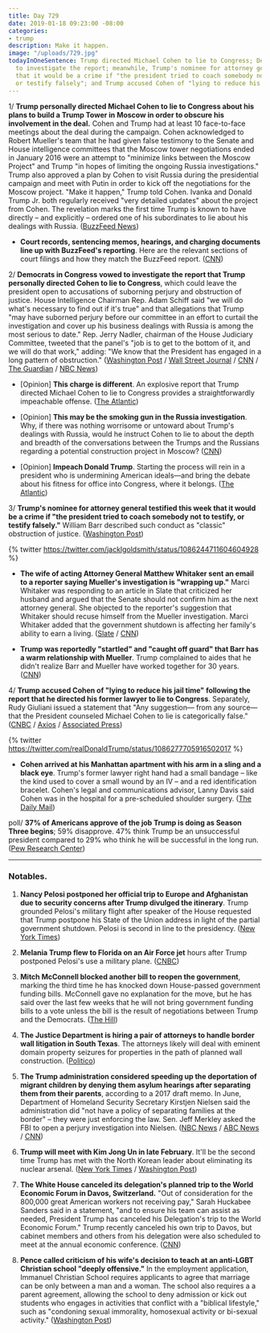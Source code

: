 ```yaml
---
title: Day 729
date: 2019-01-18 09:23:00 -08:00
categories:
- trump
description: Make it happen.
image: "/uploads/729.jpg"
todayInOneSentence: Trump directed Michael Cohen to lie to Congress; Democrats vowed
  to investigate the report; meanwhile, Trump's nominee for attorney general testified
  that it would be a crime if "the president tried to coach somebody not to testify,
  or testify falsely"; and Trump accused Cohen of "lying to reduce his jail time."
---
```


1/ **Trump personally directed Michael Cohen to lie to Congress about his plans to build a Trump Tower in Moscow in order to obscure his involvement in the deal.** Cohen and Trump had at least 10 face-to-face meetings about the deal during the campaign. Cohen acknowledged to Robert Mueller's team that he had given false testimony to the Senate and House intelligence committees that the Moscow tower negotiations ended in January 2016 were an attempt to "minimize links between the Moscow Project" and Trump "in hopes of limiting the ongoing Russia investigations." Trump also approved a plan by Cohen to visit Russia during the presidential campaign and meet with Putin in order to kick off the negotiations for the Moscow project. "Make it happen," Trump told Cohen. Ivanka and Donald Trump Jr. both regularly received "very detailed updates" about the project from Cohen. The revelation marks the first time Trump is known to have directly – and explicitly – ordered one of his subordinates to lie about his dealings with Russia. ([BuzzFeed News](https://www.buzzfeednews.com/article/jasonleopold/trump-russia-cohen-moscow-tower-mueller-investigation))

* **Court records, sentencing memos, hearings, and charging documents line up with BuzzFeed's reporting**. Here are the relevant sections of court filings and how they match the BuzzFeed report. ([CNN](https://www.cnn.com/2019/01/18/politics/cohen-trump-buzzfeed-court-filings/index.html))

2/ **Democrats in Congress vowed to investigate the report that Trump personally directed Cohen to lie to Congress**, which could leave the president open to accusations of suborning perjury and obstruction of justice. House Intelligence Chairman Rep. Adam Schiff said "we will do what's necessary to find out if it's true" and that allegations that Trump "may have suborned perjury before our committee in an effort to curtail the investigation and cover up his business dealings with Russia is among the most serious to date." Rep. Jerry Nadler, chairman of the House Judiciary Committee, tweeted that the panel's "job is to get to the bottom of it, and we will do that work," adding: "We know that the President has engaged in a long pattern of obstruction." ([Washington Post](https://www.washingtonpost.com/powerpost/democrats-vow-aggressive-investigations-into-report-that-trump-directed-cohen-to-lie-to-congress/2019/01/18/9ac53612-1b29-11e9-8813-cb9dec761e73_story.html) / [Wall Street Journal](https://www.wsj.com/articles/lawmakers-to-investigate-report-that-trump-directed-cohen-to-lie-to-congress-11547818574) / [CNN](https://www.cnn.com/2019/01/18/politics/democrats-report-trump-michael-cohen-congress-impeachment/index.html) / [The Guardian](https://www.theguardian.com/us-news/2019/jan/18/trump-michael-cohen-lie-congress-moscow-project-democrats) / [NBC News](https://www.nbcnews.com/politics/donald-trump/dems-vow-action-after-report-trump-directed-cohen-lie-about-n960156))

* \[Opinion\] **This charge is different**. An explosive report that Trump directed Michael Cohen to lie to Congress provides a straightforwardly impeachable offense. ([The Atlantic](https://www.theatlantic.com/ideas/archive/2019/01/trump-directing-cohen-lie-congress-impeachable/580756/))

* \[Opinion\] **This may be the smoking gun in the Russia investigation**. Why, if there was nothing worrisome or untoward about Trump's dealings with Russia, would he instruct Cohen to lie to about the depth and breadth of the conversations between the Trumps and the Russians regarding a potential construction project in Moscow? ([CNN](https://www.cnn.com/2019/01/18/politics/buzzfeed-trump-cohen-russia/index.html))

* \[Opinion\] **Impeach Donald Trump**. Starting the process will rein in a president who is undermining American ideals—and bring the debate about his fitness for office into Congress, where it belongs. ([The Atlantic](https://www.theatlantic.com/magazine/archive/2019/03/impeachment-trump/580468/))

3/ **Trump's nominee for attorney general testified this week that it would be a crime if "the president tried to coach somebody not to testify, or testify falsely."** William Barr described such conduct as "classic" obstruction of justice. ([Washington Post](https://www.washingtonpost.com/nation/2019/01/18/trump-reportedly-told-michael-cohen-lie-his-own-attorney-general-pick-testified-thats-crime/))

{% twitter https://twitter.com/jacklgoldsmith/status/1086244711604604928 %}

* **The wife of acting Attorney General Matthew Whitaker sent an email to a reporter saying Mueller's investigation is "wrapping up."** Marci Whitaker was responding to an article in Slate that criticized her husband and argued that the Senate should not confirm him as the next attorney general. She objected to the reporter's suggestion that Whitaker should recuse himself from the Mueller investigation. Marci Whitaker added that the government shutdown is affecting her family's ability to earn a living. ([Slate](https://slate.com/news-and-politics/2019/01/marci-whitaker-email-matthew-whitaker-attorney-general.html) / [CNN](https://www.cnn.com/2019/01/17/politics/marci-whitaker-trump-mueller/index.html))

* **Trump was reportedly "startled" and "caught off guard" that Barr has a warm relationship with Mueller**. Trump complained to aides that he didn't realize Barr and Mueller have worked together for 30 years. ([CNN](https://www.cnn.com/2019/01/17/politics/donald-trump-william-barr-robert-mueller/index.html))

4/ **Trump accused Cohen of "lying to reduce his jail time" following the report that he directed his former lawyer to lie to Congress**. Separately, Rudy Giuliani issued a statement that "Any suggestion— from any source— that the President counseled Michael Cohen to lie is categorically false." ([CNBC](https://www.cnbc.com/2019/01/18/trump-accuses-michael-cohen-of-lying-to-reduce-his-jail-time-in-wake-of-buzzfeed-bombshell.html) / [Axios](https://www.axios.com/giuliani-denies-trump-directed-cohen-lie-congress-buzzfeed-39481c02-1b5b-426f-b093-445cff0377cd.html) / [Associated Press](https://www.apnews.com/d557d384a1db444d932fa52cfece7592))

{% twitter https://twitter.com/realDonaldTrump/status/1086277705916502017 %}

* **Cohen arrived at his Manhattan apartment with his arm in a sling and a black eye**. Trump's former lawyer right hand had a small bandage – like the kind used to cover a small wound by an IV – and a red identification bracelet. Cohen's legal and communications advisor, Lanny Davis said Cohen was in the hospital for a pre-scheduled shoulder surgery. ([The Daily Mail](https://www.dailymail.co.uk/news/article-6608247/Mystery-ex-Trump-fixer-Michael-Cohen-arrives-home-apparent-black-eye-arm-sling.html))

poll/ **37% of Americans approve of the job Trump is doing as Season Three begins**; 59% disapprove. 47% think Trump be an unsuccessful president compared to 29% who think he will be successful in the long run. ([Pew Research Center](http://www.people-press.org/2019/01/18/trump-begins-third-year-with-low-job-approval-and-doubts-about-his-honesty/))

---

### Notables.

1. **Nancy Pelosi postponed her official trip to Europe and Afghanistan due to security concerns after Trump divulged the itinerary**. Trump grounded Pelosi's military flight after speaker of the House requested that Trump postpone his State of the Union address in light of the partial government shutdown. Pelosi is second in line to the presidency. ([New York Times](https://www.nytimes.com/2019/01/18/us/politics/pelosi-trip-trump.html))

2. **Melania Trump flew to Florida on an Air Force jet** hours after Trump postponed Pelosi's use a military plane. ([CNBC](https://www.cnbc.com/2019/01/17/trump-postpones-pelosis-overseas-trip-because-of-shutdown.html))

3. **Mitch McConnell blocked another bill to reopen the government**, marking the third time he has knocked down House-passed government funding bills. McConnell gave no explanation for the move, but he has said over the last few weeks that he will not bring government funding bills to a vote unless the bill is the result of negotiations between Trump and the Democrats. ([The Hill](https://thehill.com/blogs/floor-action/senate/425945-mcconnell-blocks-bill-to-reopen-most-of-government))

4. **The Justice Department is hiring a pair of attorneys to handle border wall litigation in South Texas**. The attorneys likely will deal with eminent domain property seizures for properties in the path of planned wall construction. ([Politico](https://www.politico.com/story/2019/01/17/doj-property-seizures-border-wall-1093736?nname=playbook&nid=0000014f-1646-d88f-a1cf-5f46b7bd0000&nrid=0000014e-f0fa-dd93-ad7f-f8ffe0400000&nlid=630318))

5. **The Trump administration considered speeding up the deportation of migrant children by denying them asylum hearings after separating them from their parents**, according to a 2017 draft memo. In June, Department of Homeland Security Secretary Kirstjen Nielsen said the administration did "not have a policy of separating families at the border" – they were just enforcing the law. Sen. Jeff Merkley asked the FBI to open a perjury investigation into Nielsen. ([NBC News](https://www.nbcnews.com/politics/immigration/trump-admin-weighed-targeting-migrant-families-speeding-deportation-children-n958811) / [ABC News](https://abcnews.go.com/Politics/leaked-memo-shows-trump-administration-weighed-separating-families/story?id=60459972) / [CNN](https://www.cnn.com/2019/01/18/politics/draft-memo-significance/index.html))

6. **Trump will meet with Kim Jong Un in late February**. It'll be the second time Trump has met with the North Korean leader about eliminating its nuclear arsenal. ([New York Times](https://www.nytimes.com/2019/01/18/us/politics/trump-north-korea-summit.html) / [Washington Post](https://www.washingtonpost.com/politics/pompeo-meets-with-top-north-korean-official-to-nail-down-second-summit-between-trump-and-kim-jong-un/2019/01/18/510543c6-1b35-11e9-9ebf-c5fed1b7a081_story.html))

7. **The White House canceled its delegation's planned trip to the World Economic Forum in Davos, Switzerland.** "Out of consideration for the 800,000 great American workers not receiving pay," Sarah Huckabee Sanders said in a statement, "and to ensure his team can assist as needed, President Trump has canceled his Delegation's trip to the World Economic Forum." Trump recently canceled his own trip to Davos, but cabinet members and others from his delegation were also scheduled to meet at the annual economic conference. ([CNN](https://www.cnn.com/2019/01/17/politics/white-house-davos-cancel/index.html))

8. **Pence called criticism of his wife's decision to teach at an anti-LGBT Christian school "deeply offensive."** In the employment application, Immanuel Christian School requires applicants to agree that marriage can be only between a man and a woman. The school also requires a a parent agreement, allowing the school to deny admission or kick out students who engages in activities that conflict with a "biblical lifestyle," such as "condoning sexual immorality, homosexual activity or bi-sexual activity." ([Washington Post](https://www.washingtonpost.com/arts-entertainment/2019/01/18/pence-says-criticism-wifes-job-anti-lgbt-christian-school-is-deeply-offensive-us/))